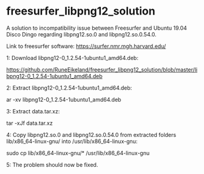 # freesurfer_libpng12_solution

A solution to incompatibility issue between Freesurfer and Ubuntu 19.04 Disco Dingo regarding libpng12.so.0 and libpng12.so.0.54.0.

Link to freesurfer software: https://surfer.nmr.mgh.harvard.edu/



1: Download libpng12-0_1.2.54-1ubuntu1_amd64.deb: 
   
   https://github.com/RuneEikeland/freesurfer_libpng12_solution/blob/master/libpng12-0_1.2.54-1ubuntu1_amd64.deb


2: Extract libpng12-0_1.2.54-1ubuntu1_amd64.deb:

   ar -xv libpng12-0_1.2.54-1ubuntu1_amd64.deb


3: Extract data.tar.xz:
  
   tar -xJf data.tar.xz


4: Copy libpng12.so.0 and libpng12.so.0.54.0 from extracted folders lib/x86_64-linux-gnu/ into /usr/lib/x86_64-linux-gnu:

   sudo cp lib/x86_64-linux-gnu/* /usr/lib/x86_64-linux-gnu
 
 
5: The problem should now be fixed.
